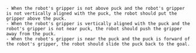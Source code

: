 
    - When the robot's gripper is not above puck and the robot's gripper is not vertically aligned with the puck, the robot should put the gripper above the puck.
    - When the robot's gripper is vertically aligned with the puck and the robot's gripper is not near puck, the robot should push the gripper away from the puck.
    - When the robot's gripper is near the puck and the puck is forward of the robot's gripper, the robot should slide the puck back to the goal.
